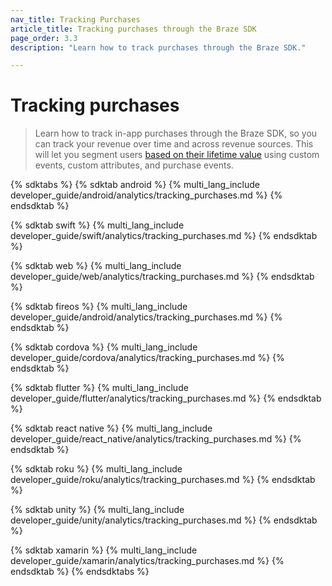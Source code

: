 ```yaml
---
nav_title: Tracking Purchases
article_title: Tracking purchases through the Braze SDK
page_order: 3.3
description: "Learn how to track purchases through the Braze SDK."

---
```


# Tracking purchases

> Learn how to track in-app purchases through the Braze SDK, so you can track your revenue over time and across revenue sources. This will let you segment users [based on their lifetime value]({{site.baseurl}}/developer_guide/analytics/) using custom events, custom attributes, and purchase events.

{% sdktabs %}
{% sdktab android %}
{% multi_lang_include developer_guide/android/analytics/tracking_purchases.md %}
{% endsdktab %}

{% sdktab swift %}
{% multi_lang_include developer_guide/swift/analytics/tracking_purchases.md %}
{% endsdktab %}

{% sdktab web %}
{% multi_lang_include developer_guide/web/analytics/tracking_purchases.md %}
{% endsdktab %}

{% sdktab fireos %}
{% multi_lang_include developer_guide/android/analytics/tracking_purchases.md %}
{% endsdktab %}

{% sdktab cordova %}
{% multi_lang_include developer_guide/cordova/analytics/tracking_purchases.md %}
{% endsdktab %}

{% sdktab flutter %}
{% multi_lang_include developer_guide/flutter/analytics/tracking_purchases.md %}
{% endsdktab %}

{% sdktab react native %}
{% multi_lang_include developer_guide/react_native/analytics/tracking_purchases.md %}
{% endsdktab %}

{% sdktab roku %}
{% multi_lang_include developer_guide/roku/analytics/tracking_purchases.md %}
{% endsdktab %}

{% sdktab unity %}
{% multi_lang_include developer_guide/unity/analytics/tracking_purchases.md %}
{% endsdktab %}

{% sdktab xamarin %}
{% multi_lang_include developer_guide/xamarin/analytics/tracking_purchases.md %}
{% endsdktab %}
{% endsdktabs %}
